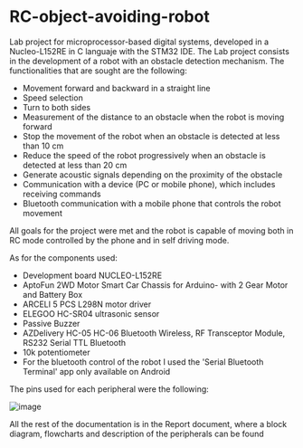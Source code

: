 # RC-object-avoiding-robot
Lab project for microprocessor-based digital systems, developed in a Nucleo-L152RE in C languaje with the STM32 IDE.
The Lab project consists in the development of a robot with an obstacle detection mechanism. The functionalities that are sought are the following:

  - Movement forward and backward in a straight line
  - Speed selection
  - Turn to both sides
  - Measurement of the distance to an obstacle when the robot is moving forward
  - Stop the movement of the robot when an obstacle is detected at less than 10 cm
  - Reduce the speed of the robot progressively when an obstacle is detected at less than 20 cm
  - Generate acoustic signals depending on the proximity of the obstacle
  - Communication with a device (PC or mobile phone), which includes receiving commands
  - Bluetooth communication with a mobile phone that controls the robot movement
  
All goals for the project were met and the robot is capable of moving both in RC mode controlled by the phone and in self driving mode. 

As for the components used: 
  - Development board NUCLEO-L152RE 
  - AptoFun 2WD Motor Smart Car Chassis for Arduino- with 2 Gear Motor and Battery Box
  - ARCELI 5 PCS L298N  motor driver
  - ELEGOO HC-SR04 ultrasonic sensor
  - Passive Buzzer
  - AZDelivery HC-05 HC-06 Bluetooth Wireless, RF Transceptor Module, RS232 Serial TTL Bluetooth
  - 10k potentiometer
  - For the bluetooth control of the robot I used the 'Serial Bluetooth Terminal' app only available on Android

The pins used for each peripheral were the following: 

![image](https://user-images.githubusercontent.com/75577062/235641612-61ee64b7-379e-4464-baad-91b4353d0e8d.png)

All the rest of the documentation is in the Report document, where a block diagram, flowcharts and description of the peripherals can be found
